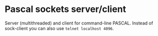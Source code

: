 # Pascal sockets server/client

Server (multithreaded) and client for command-line PASCAL.
Instead of sock-client you can also use `telnet localhost 4096`.
